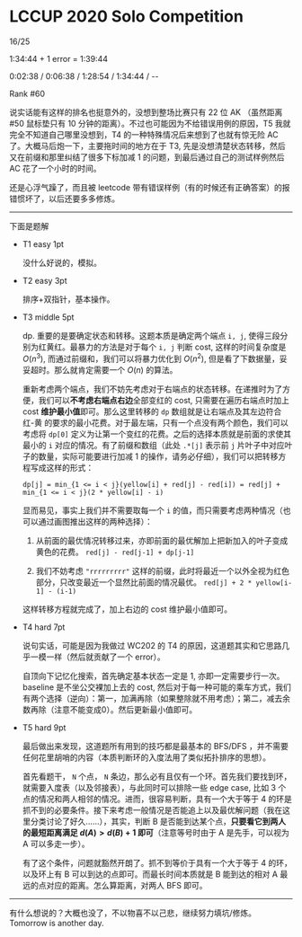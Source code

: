 # LCCUP 2020 Solo Competition

16/25

1:34:44 + 1 error = 1:39:44

0:02:38 / 0:06:38 / 1:28:54 / 1:34:44 / --

Rank #60

说实话能有这样的排名也挺意外的，没想到整场比赛只有 22 位 AK （虽然距离 #50 鼠标垫只有 10 分钟的距离）。不过也可能因为不给错误用例的原因，T5 我就完全不知道自己哪里没想到，T4 的一种特殊情况后来想到了也就有惊无险 AC 了。大概马后炮一下，主要拖时间的地方在于 T3, 先是没想清楚状态转移，然后又在前缀和那里纠结了很多下标加减 1 的问题，到最后通过自己的测试样例然后 AC 花了一个小时的时间。

还是心浮气躁了，而且被 leetcode 带有错误样例（有的时候还有正确答案）的报错惯坏了，以后还要多多修炼。

------

下面是题解

- T1 easy 1pt

    没什么好说的，模拟。

- T2 easy 3pt

    排序+双指针，基本操作。

- T3 middle 5pt

    dp. 重要的是要确定状态和转移。这题本质是确定两个端点 `i, j`, 使得三段分别为红黄红。最暴力的方法是对于每个 `i, j` 判断 cost, 这样的时间复杂度是 $O(n^3)$, 而通过前缀和，我们可以将暴力优化到 $O(n^2)$, 但是看了下数据量，妥妥超时。那么就肯定需要一个 $O(n)$ 的算法。

    重新考虑两个端点，我们不妨先考虑对于右端点的状态转移。在递推时为了方便，我们可以**不考虑右端点右边**全部变红的 cost, 只需要在遍历右端点时加上 cost **维护最小值**即可。那么这里转移的 `dp` 数组就是让右端点及其左边符合 红-黄 的要求的最小花费。对于最左端，只有一个点没有两个颜色，我们可以考虑将 `dp[0]` 定义为让第一个变红的花费。之后的选择本质就是前面的求使其最小的 `i` 对应的情况。有了前缀和数组（此处 `.*[j]` 表示前 `j` 片叶子中对应叶子的数量，实际可能要进行加减 1 的操作，请务必仔细），我们可以把转移方程写成这样的形式： 

    `dp[j] = min_{1 <= i < j}(yellow[i] + red[j] - red[i]) = red[j] + min_{1 <= i < j}(2 * yellow[i] - i)` 

    显而易见，事实上我们并不需要取每一个 `i` 的值，而只需要考虑两种情况（也可以通过画图推出这样的两种选择）：

    1. 从前面的最优情况转移过来，亦即前面的最优解加上把新加入的叶子变成黄色的花费。 `red[j] - red[j-1] + dp[j-1]`

    2. 我们不妨考虑 `"rrrrrrrrr"` 这样的前缀，此时将最近一个以外全视为红色部分，只改变最近一个显然比前面的情况最优。 `red[j] + 2 * yellow[i-1] - (i-1)`

    这样转移方程就完成了，加上右边的 cost 维护最小值即可。

- T4 hard 7pt

    说句实话，可能是因为我做过 WC202 的 T4 的原因，这道题其实和它思路几乎一模一样（然后就贡献了一个 error）。

    自顶向下记忆化搜索，首先确定基本状态一定是 1, 亦即一定需要步行一次。baseline 是不坐公交裸加上去的 cost, 然后对于每一种可能的乘车方式，我们有两个选择（逆向）：第一，加满再除（如果整除就不用考虑）；第二，减去余数再除（注意不能变成0）。然后更新最小值即可。

- T5 hard 9pt

    最后做出来发现，这道题所有用到的技巧都是最基本的 BFS/DFS ，并不需要任何花里胡哨的内容（本质判断环的入度法用了类似拓扑排序的思想）。

    首先看题干， `N` 个点， `N` 条边，那么必有且仅有一个环。首先我们要找到环，就需要入度表（以及邻接表），与此同时可以排除一些 edge case, 比如 3 个点的情况和两人相邻的情况。进而，很容易判断，具有一个大于等于 4 的环是抓不到的必要条件。接下来考虑一般情况是否能追上以及最优解问题（我在这里分类讨论了好久……），其实，判断 B 是否能到达某个点，**只要看它到两人的最短距离满足 $d(A) > d(B) + 1$ 即可**（注意等号时由于 A 是先手，可以视为 A 可以多走一步）。

    有了这个条件，问题就豁然开朗了。抓不到等价于具有一个大于等于 4 的环，以及环上有 B 可以到达的点即可。而最长时间本质就是 B 能到达的相对 A 最远的点对应的距离。怎么算距离，对两人 BFS 即可。


------

有什么想说的？大概也没了，不以物喜不以己悲，继续努力填坑/修炼。Tomorrow is another day.
